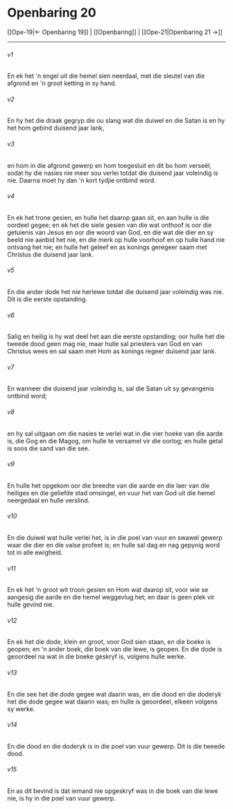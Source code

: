 # Openbaring 20

[[Ope-19|← Openbaring 19]] | [[Openbaring]] | [[Ope-21|Openbaring 21 →]]
***

###### v1
En ek het 'n engel uit die hemel sien neerdaal, met die sleutel van die afgrond en 'n groot ketting in sy hand. 
###### v2
En hy het die draak gegryp die ou slang wat die duiwel en die Satan is en hy het hom gebind duisend jaar lank, 
###### v3
en hom in die afgrond gewerp en hom toegesluit en dit bo hom verseël, sodat hy die nasies nie meer sou verlei totdat die duisend jaar voleindig is nie. Daarna moet hy dan 'n kort tydjie ontbind word. 
###### v4
En ek het trone gesien, en hulle het daarop gaan sit, en aan hulle is die oordeel gegee; en ek het die siele gesien van die wat onthoof is oor die getuienis van Jesus en oor die woord van God, en die wat die dier en sy beeld nie aanbid het nie, en die merk op hulle voorhoof en op hulle hand nie ontvang het nie; en hulle het geleef en as konings geregeer saam met Christus die duisend jaar lank. 
###### v5
En die ander dode het nie herlewe totdat die duisend jaar voleindig was nie. Dit is die eerste opstanding. 
###### v6
Salig en heilig is hy wat deel het aan die eerste opstanding; oor hulle het die tweede dood geen mag nie, maar hulle sal priesters van God en van Christus wees en sal saam met Hom as konings regeer duisend jaar lank. 
###### v7
En wanneer die duisend jaar voleindig is, sal die Satan uit sy gevangenis ontbind word; 
###### v8
en hy sal uitgaan om die nasies te verlei wat in die vier hoeke van die aarde is, die Gog en die Magog, om hulle te versamel vir die oorlog; en hulle getal is soos die sand van die see. 
###### v9
En hulle het opgekom oor die breedte van die aarde en die laer van die heiliges en die geliefde stad omsingel, en vuur het van God uit die hemel neergedaal en hulle verslind. 
###### v10
En die duiwel wat hulle verlei het, is in die poel van vuur en swawel gewerp waar die dier en die valse profeet is; en hulle sal dag en nag gepynig word tot in alle ewigheid. 
###### v11
En ek het 'n groot wit troon gesien en Hom wat daarop sit, voor wie se aangesig die aarde en die hemel weggevlug het; en daar is geen plek vir hulle gevind nie. 
###### v12
En ek het die dode, klein en groot, voor God sien staan, en die boeke is geopen; en 'n ander boek, die boek van die lewe, is geopen. En die dode is geoordeel na wat in die boeke geskryf is, volgens hulle werke. 
###### v13
En die see het die dode gegee wat daarin was, en die dood en die doderyk het die dode gegee wat daarin was; en hulle is geoordeel, elkeen volgens sy werke. 
###### v14
En die dood en die doderyk is in die poel van vuur gewerp. Dit is die tweede dood. 
###### v15
En as dit bevind is dat iemand nie opgeskryf was in die boek van die lewe nie, is hy in die poel van vuur gewerp. 
